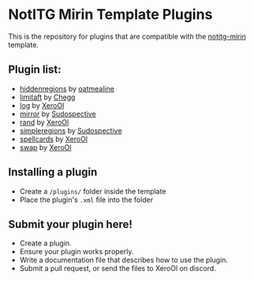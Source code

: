 # NotITG Mirin Template Plugins
This is the repository for plugins that are compatible with the [notitg-mirin](https://github.com/XeroOl/notitg-mirin/) template.

## Plugin list:
* [hiddenregions](hiddenregions.md) by [oatmealine](https://github.com/oatmealine/)
* [limitaft](limitaft.md) by [Chegg](https://github.com/ChocoboGamer/)
* [log](log.md) by [XeroOl](https://github.com/XeroOl/)
* [mirror](mirror.md) by [Sudospective](https://github.com/Sudospective/)
* [rand](rand.md) by [XeroOl](https://github.com/XeroOl/)
* [simpleregions](simpleregions.md) by [Sudospective](https://github.com/Sudospective/)
* [spellcards](spellcards.md) by [XeroOl](https://github.com/XeroOl/)
* [swap](swap.md) by [XeroOl](https://github.com/XeroOl/)

## Installing a plugin
* Create a `/plugins/` folder inside the template
* Place the plugin's `.xml` file into the folder

## Submit your plugin here!
* Create a plugin.
* Ensure your plugin works properly.
* Write a documentation file that describes how to use the plugin.
* Submit a pull request, or send the files to XeroOl on discord.
